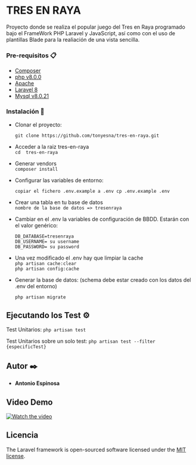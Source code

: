 # TRES EN RAYA


Proyecto donde se realiza el popular juego del Tres en Raya programado bajo el FrameWork PHP Laravel y JavaScript, así como con el uso de plantillas Blade para la realiación de una vista sencilla.


### Pre-requisitos 📋

- [Composer](https://getcomposer.org/doc/00-intro.md)
- [php v8.0.0](https://www.php.net/manual/es/)
- [Apache](https://httpd.apache.org/docs/)
- [Laravel 8](https://laravel.com/docs/8.x/installation)
- [Mysql v8.0.21](https://dev.mysql.com/doc/)

### Instalación 🔧

* Clonar el proyecto:

  `git clone https://github.com/tonyesna/tres-en-raya.git`
* Acceder a la raiz tres-en-raya  
  `cd  tres-en-raya`
* Generar vendors  
  `composer install`

* Configurar las variables de entorno:

    `copiar el fichero .env.example a .env cp .env.example .env`
* Crear una tabla en tu base de datos   
    `nombre de la base de datos => tresenraya`
* Cambiar en el .env la variables de configuración de BBDD. Estarán con el valor genérico:

  `DB_DATABASE=tresenraya`  
  `DB_USERNAME= su username`  
  `DB_PASSWORD= su password`
* Una vez modificado el .env hay que limpiar la cache  
  `php artisan cache:clear`  
  `php artisan config:cache`
* Generar la base de datos: (schema debe estar creado con los datos del .env del entorno)

  `php artisan migrate`

## Ejecutando los Test ⚙️

Test Unitarios:
`php artisan test`

Test Unitarios sobre un solo test:
`php artisan test --filter {especificTest}`

## Autor ✒️

* **Antonio Espinosa**

## Video Demo

[![Watch the video](https://img.youtube.com/vi/_VXCsyJ2zls/3.jpg)](https://youtu.be/_VXCsyJ2zls)


## Licencia

The Laravel framework is open-sourced software licensed under the [MIT license](https://opensource.org/licenses/MIT).
